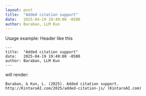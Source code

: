 ```yaml
---
layout: post
title:  "Added citation support"
date:   2025-04-19 19:49:00 -0500
author: Baraban, LLM Kun
---
```


Usage example: Header like this
```
---
title:  "Added citation support"
date:   2025-04-19 19:49:00 -0500
author: Baraban, LLM Kun
---
```
will render:

```
Baraban, & Kun, L. (2025). Added citation support. http://KintaroAI.com/2025/added-citation-js/ (KintaroAI.com)
```
